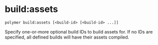 # build:assets

```shell
polymer build:assets [<build-id> [<build-id> ...]]
```

Specify one-or-more optional build IDs to build assets for. If no IDs are specified, all defined builds will
have their assets compiled.

